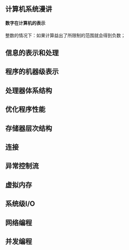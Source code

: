 ## 计算机系统漫讲

#### 数字在计算机的表示

整数的情况下：如果计算益出了所限制的范围就会得到负数；

## 信息的表示和处理

## 程序的机器级表示



## 处理器体系结构

## 优化程序性能

## 存储器层次结构

## 连接

## 异常控制流

## 虚拟内存

## 系统级I/O

## 网络编程

## 并发编程

